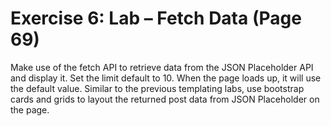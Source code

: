 # Exercise 6: Lab – Fetch Data (Page 69)

Make use of the fetch API to retrieve data from the JSON Placeholder API and display it. Set the limit default to 10. When the page loads up, it will use the default value. 
Similar to the previous templating labs, use bootstrap cards and grids to layout the returned post data from JSON Placeholder on the page.